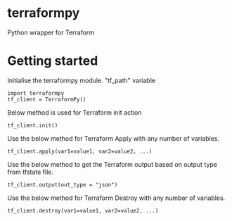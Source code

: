 # terraformpy
Python wrapper for Terraform

# Getting started

Initialise the terraformpy module. "tf_path" variable

```
import terraformpy
tf_client = TerraformPy()
```

Below method is used for Terraform init action

```
tf_client.init()
```

Use the below method for Terraform Apply with any number of variables.

```
tf_client.apply(var1=value1, var2=value2, ...)
```
Use the below method to get the Terraform output based on output type from tfstate file.
```
tf_client.output(out_type = "json")
```

Use the below method for Terraform Destroy with any number of variables.
```
tf_client.destroy(var1=value1, var2=value2, ...)

```
